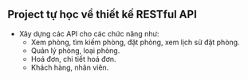 ## Project tự học về thiết kế RESTful API
- Xây dựng các API cho các chức năng như:
  + Xem phòng, tìm kiếm phòng, đặt phòng, xem lịch sử đặt phòng.
  + Quản lý phòng, loại phòng.
  + Hoá đơn, chi tiết hoá đơn.
  + Khách hàng, nhân viên.
